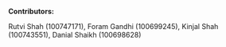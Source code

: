 **Contributors:**

Rutvi Shah (100747171),
Foram Gandhi (100699245),
Kinjal Shah (100743551),
Danial Shaikh (100698628)
